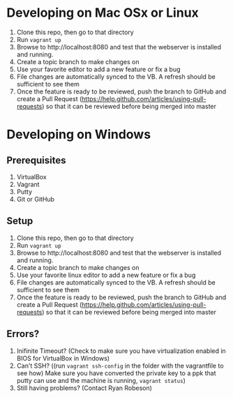 Developing on Mac OSx or Linux
==============================
1. Clone this repo, then go to that directory
2. Run `vagrant up`
3. Browse to http://localhost:8080 and test that the webserver is installed and running.
4. Create a topic branch to make changes on
5. Use your favorite editor to add a new feature or fix a bug
6. File changes are automatically synced to the VB. A refresh should be sufficient to see them
7. Once the feature is ready to be reviewed, push the branch to GitHub and create a Pull Request (https://help.github.com/articles/using-pull-requests) so that it can be reviewed before being merged into master

Developing on Windows
=====================
Prerequisites
-------------
1. VirtualBox
2. Vagrant
3. Putty
4. Git or GitHub

Setup
-----
1. Clone this repo, then go to that directory
2. Run `vagrant up`
3. Browse to http://localhost:8080 and test that the webserver is installed and running.
4. Create a topic branch to make changes on
5. Use your favorite linux editor to add a new feature or fix a bug
6. File changes are automatically synced to the VB. A refresh should be sufficient to see them
7. Once the feature is ready to be reviewed, push the branch to GitHub and create a Pull Request (https://help.github.com/articles/using-pull-requests) so that it can be reviewed before being merged into master

Errors?
-------
1. Inifinite Timeout? (Check to make sure you have virtualization enabled in BIOS for VirtualBox in Windows)
2. Can't SSH? ((run `vagrant ssh-config` in the folder with the vagrantfile to see how) Make sure you have converted the private key to a ppk that putty can use and the machine is running, `vagrant status`)
3. Still having problems? (Contact Ryan Robeson)